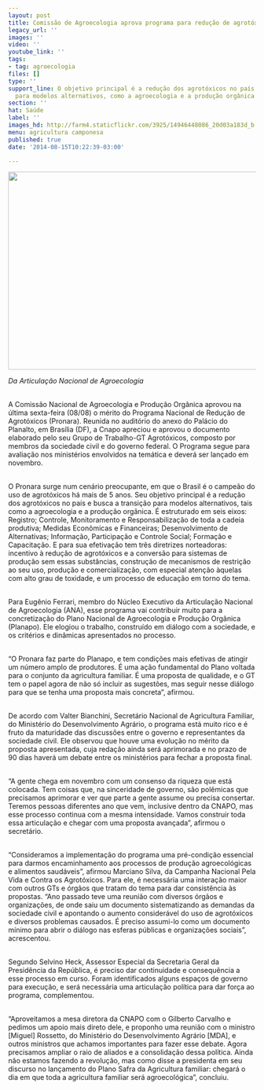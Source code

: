 ```yaml
---
layout: post
title: Comissão de Agroecologia aprova programa para redução de agrotóxicos
legacy_url: ''
images: ''
video: ''
youtube_link: ''
tags:
- tag: agroecologia
files: []
type: ''
support_line: O objetivo principal é a redução dos agrotóxicos no país e busca a transição
  para modelos alternativos, como a agroecologia e a produção orgânica.
section: ''
hat: Saúde
label: ''
images_hd: http://farm4.staticflickr.com/3925/14946448086_20d03a183d_b.jpg
menu: agricultura camponesa
published: true
date: '2014-08-15T10:22:39-03:00'

---
```

<p><span contenteditable="false" tabindex="-1"><img alt="" data-widget="image" height="403" src="http://farm4.staticflickr.com/3925/14946448086_20d03a183d_b.jpg" width="580" /></span></p>

<p><em>Da Articula&ccedil;&atilde;o Nacional de Agroecologia</em></p>

<p><br />
A Comiss&atilde;o Nacional de Agroecologia e Produ&ccedil;&atilde;o Org&acirc;nica aprovou na &uacute;ltima sexta-feira (08/08) o m&eacute;rito do Programa Nacional de Redu&ccedil;&atilde;o de Agrot&oacute;xicos (Pronara). Reunida no audit&oacute;rio do anexo do Pal&aacute;cio do Planalto, em Bras&iacute;lia (DF), a Cnapo apreciou e aprovou o documento elaborado pelo seu Grupo de Trabalho-GT Agrot&oacute;xicos, composto por membros da sociedade civil e do governo federal. O Programa segue para avalia&ccedil;&atilde;o nos minist&eacute;rios envolvidos na tem&aacute;tica e dever&aacute; ser lan&ccedil;ado em novembro.</p>

<p><br />
O Pronara surge num cen&aacute;rio preocupante, em que o Brasil &eacute; o campe&atilde;o do uso de agrot&oacute;xicos h&aacute; mais de 5 anos. Seu objetivo principal &eacute; a redu&ccedil;&atilde;o dos agrot&oacute;xicos no pa&iacute;s e busca a transi&ccedil;&atilde;o para modelos alternativos, tais como a agroecologia e a produ&ccedil;&atilde;o org&acirc;nica. &Eacute; estruturado em seis eixos: Registro; Controle, Monitoramento e Responsabiliza&ccedil;&atilde;o de toda a cadeia produtiva; Medidas Econ&ocirc;micas e Financeiras; Desenvolvimento de Alternativas; Informa&ccedil;&atilde;o, Participa&ccedil;&atilde;o e Controle Social; Forma&ccedil;&atilde;o e Capacita&ccedil;&atilde;o.&nbsp;E para sua efetiva&ccedil;&atilde;o tem tr&ecirc;s diretrizes norteadoras: incentivo &agrave; redu&ccedil;&atilde;o de agrot&oacute;xicos e a convers&atilde;o para sistemas de produ&ccedil;&atilde;o sem essas subst&acirc;ncias, constru&ccedil;&atilde;o de mecanismos de restri&ccedil;&atilde;o ao seu uso, produ&ccedil;&atilde;o e comercializa&ccedil;&atilde;o, com especial aten&ccedil;&atilde;o &agrave;quelas com alto grau de toxidade, e um processo de educa&ccedil;&atilde;o em torno do tema.</p>

<p><br />
Para Eug&ecirc;nio Ferrari, membro do N&uacute;cleo Executivo da Articula&ccedil;&atilde;o Nacional de Agroecologia (ANA), esse programa vai contribuir muito para a concretiza&ccedil;&atilde;o do Plano Nacional de Agroecologia e Produ&ccedil;&atilde;o Org&acirc;nica (Planapo). Ele elogiou o trabalho, constru&iacute;do em di&aacute;logo com a sociedade, e os crit&eacute;rios e din&acirc;micas apresentados no processo.</p>

<p><br />
&ldquo;O Pronara faz parte do Planapo, e tem condi&ccedil;&otilde;es mais efetivas de atingir um n&uacute;mero amplo de produtores. &Eacute; uma a&ccedil;&atilde;o fundamental do Plano voltada para o conjunto da agricultura familiar. &Eacute; uma proposta de qualidade, e o GT tem o papel agora de n&atilde;o s&oacute; incluir as sugest&otilde;es, mas seguir nesse di&aacute;logo para que se tenha uma proposta mais concreta&rdquo;, afirmou.</p>

<p><br />
De acordo com Valter Bianchini, Secret&aacute;rio Nacional de Agricultura Familiar, do Minist&eacute;rio do Desenvolvimento Agr&aacute;rio, o programa est&aacute; muito rico e &eacute; fruto da maturidade das discuss&otilde;es entre o governo e representantes da sociedade civil. Ele observou que houve uma evolu&ccedil;&atilde;o no m&eacute;rito da proposta apresentada, cuja reda&ccedil;&atilde;o ainda ser&aacute; aprimorada e no prazo de 90 dias haver&aacute; um debate entre os minist&eacute;rios para fechar a proposta final.</p>

<p><br />
&ldquo;A gente chega em novembro com um consenso da riqueza que est&aacute; colocada. Tem coisas que, na sinceridade de governo, s&atilde;o pol&ecirc;micas que precisamos aprimorar e ver que parte a gente assume ou precisa consertar. Teremos pessoas diferentes ano que vem, inclusive dentro da CNAPO, mas esse processo continua com a mesma intensidade. Vamos construir toda essa articula&ccedil;&atilde;o e chegar com uma proposta avan&ccedil;ada&rdquo;, afirmou o secret&aacute;rio.</p>

<p><br />
&ldquo;Consideramos a implementa&ccedil;&atilde;o do programa uma pr&eacute;-condi&ccedil;&atilde;o essencial para darmos encaminhamento aos processos de produ&ccedil;&atilde;o agroecol&oacute;gicas e alimentos saud&aacute;veis&rdquo;, afirmou Marciano Silva, da Campanha Nacional Pela Vida e Contra os Agrot&oacute;xicos. Para ele, &eacute; necess&aacute;ria uma intera&ccedil;&atilde;o maior com outros GTs e &oacute;rg&atilde;os que tratam do tema para dar consist&ecirc;ncia &agrave;s propostas. &ldquo;Ano passado teve uma reuni&atilde;o com diversos &oacute;rg&atilde;os e organiza&ccedil;&otilde;es, de onde saiu um documento sistematizando as demandas da sociedade civil e apontando o aumento consider&aacute;vel do uso de agrot&oacute;xicos e diversos problemas causados. &Eacute; preciso assumi-lo como um documento m&iacute;nimo para abrir o di&aacute;logo nas esferas p&uacute;blicas e organiza&ccedil;&otilde;es sociais&rdquo;, acrescentou.</p>

<p><br />
Segundo Selvino Heck, Assessor Especial da Secretaria Geral da Presid&ecirc;ncia da Rep&uacute;blica, &eacute; preciso dar continuidade e consequ&ecirc;ncia a esse processo em curso. Foram identificados alguns espa&ccedil;os de governo para execu&ccedil;&atilde;o, e ser&aacute; necess&aacute;ria uma articula&ccedil;&atilde;o pol&iacute;tica para dar for&ccedil;a ao programa, complementou.</p>

<p><br />
&ldquo;Aproveitamos a mesa diretora da CNAPO com o Gilberto Carvalho e pedimos um apoio mais direto dele, e proponho uma reuni&atilde;o com o ministro [Miguel] Rossetto, do Minist&eacute;rio do Desenvolvimento Agr&aacute;rio [MDA], e outros ministros que achamos importantes para fazer esse debate. Agora precisamos ampliar o raio de aliados e a consolida&ccedil;&atilde;o dessa pol&iacute;tica. Ainda n&atilde;o estamos fazendo a revolu&ccedil;&atilde;o, mas como disse a presidenta em seu discurso no lan&ccedil;amento do Plano Safra da Agricultura familiar: chegar&aacute; o dia em que toda a agricultura familiar ser&aacute; agroecol&oacute;gica&rdquo;, concluiu.</p>
